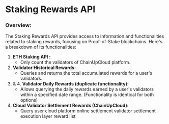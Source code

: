 # Staking Rewards API

### Overview:

The Staking Rewards API provides access to information and functionalities related to staking rewards, focusing on Proof-of-Stake blockchains. Here's a breakdown of its functionalities:

1. **ETH Staking API :**
   * &#x20;Only count the validators of ChainUpCloud platform.
2. **Validator Historical Rewards:**
   * Queries and returns the total accumulated rewards for a user's validators.
3. & 4. **Validator Daily Rewards (duplicate functionality):**
   * Allows querying the daily rewards earned by a user's validators within a specified date range. (Functionality is identical for both options)
4. **Cloud Validator Settlement Rewards (ChainUpCloud):**
   * Query user cloud platform online settlement validator settlement execution layer reward list

